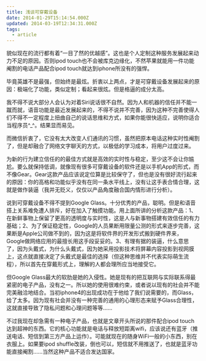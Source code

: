 ```yaml
---
title: 浅谈可穿戴设备
date: 2014-01-29T15:14:54.000Z
updated: 2014-03-19T12:34:31.000Z
tags:
  - article
---
```


貌似现在的流行都有着“一目了然的优越感”。这也是个人定制这种服务发展起来动力不足的原因。否则ipod touch也不会被库克边缘化，不然苹果就能用一件功能阉割的电话产品配合ipod touch就达到iphone所没有的强悍。

毕竟英雄不是最强，但始终是最炫。折衷以上两点，才是可穿戴设备发展起来的原因：极端化了功能，类似定制；看起来很炫。但是格逼的成分太高。

我不得不说大部分人会认为对着Siri说话很不自然。因为人和机器的信任并不能一蹴而就，语音功能是最近发展起来的，不得不说并不完善，因为这种不完善使得人们不得不一定程度上扭曲自己的说话思维和方式，如果你能很快适应，说明你适合当程序员^_^。结果显而易见。

而微信折衷了，它没有太大改变人们通讯的习惯，虽然把原本电话这种实时性阉割了，但是却融合了网络文字聊天的方式，以极低的学习成本，将用户过度过来。

为新的行为建立信任的的最佳方式就是高效的实时性与稳定，至少这不会让你尴尬。要么就保持低调，就像现有很多可穿戴设备的软件还是以手机App的形式，而不像Gear。Gear这款产品应该说定位算是比较保守了，但也是没有很好流行起来的原因：你的高格和功能似乎没有在同一条水平线上，没有让这手表合情合理，这就是做作装逼（我并无贬义，仅仅以产品角度融合国内情形进行分析）。

说到可穿戴设备不得不提到Google Glass。十分优秀的产品，聪明。但是和语音搭上关系难免遭人排斥，好在加入了触摸功能。用上面所讲的分析这款产品：1、在新鲜事物上保留了更高的透明度与实时性，这是人与新事物搭建有效信任的有力基础；2、为了保证稳定性，Google的人员果断用限量公测的形式来逐步完善，这果断是Apple公司做不到的，因为这是将软件界的开发形式搬到硬件界来，Google做网络应用的最擅长用这手段妥妥的。3、有理有据的装逼，什么意思了，因为头戴式，为什么头戴式，因为她采用投影技术将屏幕内容投影到视网膜上，这点就直接决定了头戴式是最佳的选择（但这种思维并不代表实际萌生流程），所以首先在穿戴形式上，理解的人都会理所应当地接受它。

但Google Glass最大的软肋是她的入侵性。她是现有的把互联网与实际联系得最紧密的电子产品，没有之一。所以她的使用很难约束，或者说以现有的社会并不能完美融洽地结合。当初iphone4的出现成功在于他给了我们说需要的，而Glass，给了太多。因为现有社会并没有一种完善的通用的心理形态来赋予Glass合理性，这就直接导致了隐私问题和心理问题等等……

不过我现在却急需有一种电子产品，也就是文章开头所说的那件配合ipod touch达到超神的东西。它的核心功能就是电话与释放短距离wifi，应该说还有蓝牙（推送电话、短信到第三方产品上运作）。可能就现在的随身WiFi一般的小东西，别在衣服上。如果要ipod shuffle改装，倒也可以，短信就不用推送了，也就是蓝牙功能直接阉割……当然这种产品不适合发达国家。
